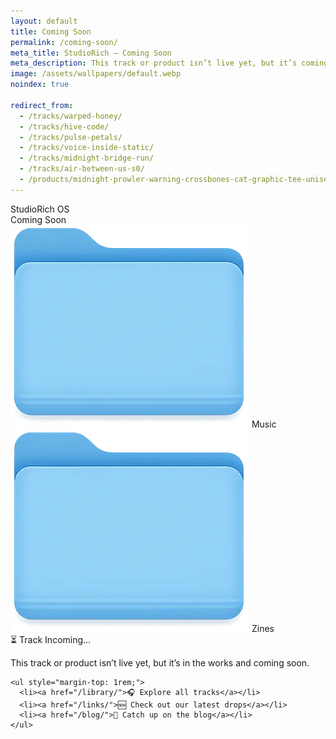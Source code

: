 ```yaml
---
layout: default
title: Coming Soon
permalink: /coming-soon/
meta_title: StudioRich – Coming Soon
meta_description: This track or product isn’t live yet, but it’s coming soon. In the meantime, check out our latest releases.
image: /assets/wallpapers/default.webp
noindex: true

redirect_from:
  - /tracks/warped-honey/
  - /tracks/hive-code/
  - /tracks/pulse-petals/
  - /tracks/voice-inside-static/
  - /tracks/midnight-bridge-run/
  - /tracks/air-between-us-s0/
  - /products/midnight-prowler-warning-crossbones-cat-graphic-tee-unisex-tee/
---
```


<link rel="stylesheet" href="/assets/css/desktop.css" />

<div id="menu-bar">
  <div class="menu-left">StudioRich OS</div>
  <div class="menu-right"><span id="clock">Coming Soon</span></div>
</div>

<div id="desktop">

  <!-- Static Icon: Music Folder -->
  <div class="icon">
    <img src="/assets/icons/folder-music.webp" alt="Music Folder">
    <span>Music</span>
  </div>

  <!-- Static Icon: Zines Folder -->
  <div class="icon">
    <img src="/assets/icons/folder-zine.webp" alt="Zines Folder">
    <span>Zines</span>
  </div>

</div>

<div class="window visible" id="window-comingsoon">
  <div class="window-header">⏳ Track Incoming…</div>
  <div class="window-body">
    <p>This track or product isn’t live yet, but it’s in the works and coming soon.</p>

    <ul style="margin-top: 1rem;">
      <li><a href="/library/">🎧 Explore all tracks</a></li>
      <li><a href="/links/">🆕 Check out our latest drops</a></li>
      <li><a href="/blog/">📰 Catch up on the blog</a></li>
    </ul>
  </div>
</div>
